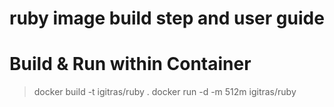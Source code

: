ruby image build step and user guide
==========

Build & Run within Container
===
> docker build -t igitras/ruby .
> docker run -d -m 512m igitras/ruby
